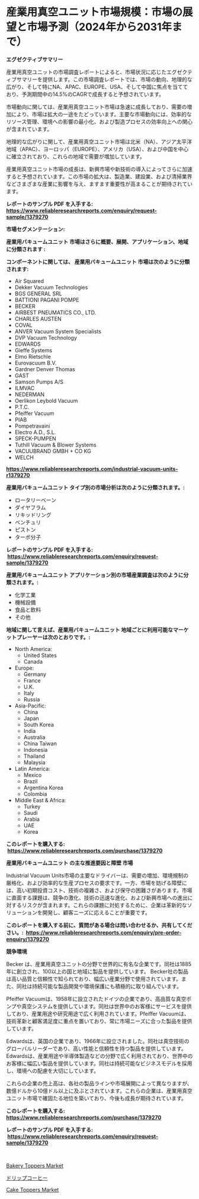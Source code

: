 <p><h1>産業用真空ユニット市場規模：市場の展望と市場予測（2024年から2031年まで）</h1></p><p><strong>エグゼクティブサマリー</strong></p>
<p><p>産業用真空ユニットの市場調査レポートによると、市場状況に応じたエグゼクティブサマリーを提供します。この市場調査レポートでは、市場の動向、地理的な広がり、そして特にNA、APAC、EUROPE、USA、そして中国に焦点を当てており、予測期間中の14.5%のCAGRで成長すると予想されています。</p><p>市場動向に関しては、産業用真空ユニット市場は急速に成長しており、需要の増加により、市場は拡大の一途をたどっています。主要な市場動向には、効率的なリソース管理、環境への影響の最小化、および製造プロセスの効率向上への関心が含まれています。</p><p>地理的な広がりに関して、産業用真空ユニット市場は北米（NA）、アジア太平洋地域（APAC）、ヨーロッパ（EUROPE）、アメリカ（USA）、および中国を中心に確立されており、これらの地域で需要が増加しています。</p><p>産業用真空ユニット市場の成長は、新興市場や新技術の導入によってさらに加速すると予想されています。この市場の拡大は、製造業、建設業、および清掃業界などさまざまな産業に影響を与え、ますます重要性が高まることが期待されています。</p></p>
<p><strong>レポートのサンプル PDF を入手する: <a href="https://www.reliableresearchreports.com/enquiry/request-sample/1379270">https://www.reliableresearchreports.com/enquiry/request-sample/1379270</a></strong></p>
<p><strong>市場セグメンテーション:</strong></p>
<p><strong> 産業用バキュームユニット 市場はさらに概要、展開、アプリケーション、地域に分類されます :</strong></p>
<p><strong>コンポーネントに関しては、 産業用バキュームユニット 市場は次のように分類されます: &nbsp;</strong></p>
<p><ul><li>Air Squared</li><li>Dekker Vacuum Technologies</li><li>BGS GENERAL SRL</li><li>BATTIONI PAGANI POMPE</li><li>BECKER</li><li>AIRBEST PNEUMATICS CO., LTD.</li><li>CHARLES AUSTEN</li><li>COVAL</li><li>ANVER Vacuum System Specialists</li><li>DVP Vacuum Technology</li><li>EDWARDS</li><li>Gieffe Systems</li><li>Elmo Rietschle</li><li>Eurovacuum B.V.</li><li>Gardner Denver Thomas</li><li>GAST</li><li>Samson Pumps A/S</li><li>ILMVAC</li><li>NEDERMAN</li><li>Oerlikon Leybold Vacuum</li><li>P.T.C.</li><li>Pfeiffer Vacuum</li><li>PIAB</li><li>Pompetravaini</li><li>Electro A.D., S.L.</li><li>SPECK-PUMPEN</li><li>Tuthill Vacuum & Blower Systems</li><li>VACUUBRAND GMBH + CO KG</li><li>WELCH</li></ul></p>
<p><strong><a href="https://www.reliableresearchreports.com/industrial-vacuum-units-r1379270">https://www.reliableresearchreports.com/industrial-vacuum-units-r1379270</a></strong></p>
<p><strong> 産業用バキュームユニット タイプ別の市場分析は次のように分類されます。:</strong></p>
<p><ul><li>ロータリーベーン</li><li>ダイヤフラム</li><li>リキッドリング</li><li>ベンチュリ</li><li>ピストン</li><li>ターボ分子</li></ul></p>
<p><strong>レポートのサンプル PDF を入手する: &nbsp;<a href="https://www.reliableresearchreports.com/enquiry/request-sample/1379270">https://www.reliableresearchreports.com/enquiry/request-sample/1379270</a></strong></p>
<p><strong> 産業用バキュームユニット アプリケーション別の市場産業調査は次のように分類されます。:</strong></p>
<p><ul><li>化学工業</li><li>機械設備</li><li>食品と飲料</li><li>その他</li></ul></p>
<p><strong>地域に関して言えば、産業用バキュームユニット 地域ごとに利用可能なマーケットプレーヤーは次のとおりです。:</strong></p>
<p><ul>
    <li>
        North America:
        <ul>
            <li>United States</li>
            <li>Canada</li>
        </ul>
    </li>
    <li>
        Europe:
        <ul>
            <li>Germany</li>
            <li>France</li>
            <li>U.K.</li>
            <li>Italy</li>
            <li>Russia</li>
        </ul>
    </li>
    <li>
        Asia-Pacific:
        <ul>
            <li>China</li>
            <li>Japan</li>
            <li>South Korea</li>
            <li>India</li>
            <li>Australia</li>
            <li>China Taiwan</li>
            <li>Indonesia</li>
            <li>Thailand</li>
            <li>Malaysia</li>
        </ul>
    </li>
    <li>
        Latin America:
        <ul>
            <li>Mexico</li>
            <li>Brazil</li>
            <li>Argentina Korea</li>
            <li>Colombia</li>
        </ul>
    </li>
    <li>
        Middle East & Africa:
        <ul>
            <li>Turkey</li>
            <li>Saudi</li>
            <li>Arabia</li>
            <li>UAE</li>
            <li>Korea</li>
        </ul>
    </li>
    </ul></p>
<p><strong>このレポートを購入する: &nbsp;<a href="https://www.reliableresearchreports.com/purchase/1379270">https://www.reliableresearchreports.com/purchase/1379270</a></strong></p>
<p><strong>産業用バキュームユニット の主な推進要因と障壁 市場</strong></p>
<p><p>Industrial Vacuum Units市場の主要なドライバーは、需要の増加、環境規制の厳格化、および効率的な生産プロセスの要求です。一方、市場を妨げる障壁には、高い初期投資コスト、技術の複雑さ、および保守の困難さがあります。市場に直面する課題は、競争の激化、技術の迅速な進化、および新興市場への進出に対するリスクが含まれます。これらの課題に対処するために、企業は革新的なソリューションを開発し、顧客ニーズに応えることが重要です。</p></p>
<p><strong>このレポートを購入する前に、質問がある場合は問い合わせるか、共有してください。:&nbsp; <a href="https://www.reliableresearchreports.com/enquiry/pre-order-enquiry/1379270">https://www.reliableresearchreports.com/enquiry/pre-order-enquiry/1379270</a></strong></p>
<p><strong>競争環境</strong></p>
<p><p>Becker は、産業用真空ユニットの分野で世界的に有名な企業です。同社は1885年に創立され、100以上の国と地域に製品を提供しています。 Becker社の製品は高い品質と信頼性で知られており、幅広い産業分野で使用されています。また、同社は持続可能な製品開発や環境保護にも積極的に取り組んでいます。</p><p>Pfeiffer Vacuumは、1958年に設立されたドイツの企業であり、高品質な真空ポンプや真空システムを提供しています。同社は世界中のお客様にサービスを提供しており、産業用途や研究用途で広く利用されています。Pfeiffer Vacuumは、技術革新と顧客満足度に重点を置いており、常に市場ニーズに合った製品を提供しています。</p><p>Edwardsは、英国の企業であり、1966年に設立されました。同社は真空技術のグローバルリーダーであり、高い性能と信頼性を持つ製品を提供しています。 Edwardsは、産業用途や半導体製造などの分野で広く利用されており、世界中のお客様に幅広い製品を提供しています。同社は持続可能なビジネスモデルを採用し、環境への配慮を大切にしています。</p><p>これらの企業の売上高は、各社の製品ラインや市場展開によって異なりますが、数億ドルから10億ドル以上に及ぶとされています。これらの企業は、産業用真空ユニット市場で確固たる地位を築いており、今後も成長が期待されています。</p></p>
<p><strong>このレポートを購入する: &nbsp; <a href="https://www.reliableresearchreports.com/purchase/1379270">https://www.reliableresearchreports.com/purchase/1379270</a></strong></p>
<p><strong>レポートのサンプル PDF を入手する: &nbsp;<a href="https://www.reliableresearchreports.com/enquiry/request-sample/1379270">https://www.reliableresearchreports.com/enquiry/request-sample/1379270</a></strong><strong></strong></p>
<p>&nbsp;</p>
<p><p><a href="https://www.linkedin.com/pulse/bakery-toppers-market-insights-cagr-trends-growth-strategies-xn52f?trackingId=wOaMUmvksc%2B%2BVo95NwuBlA%3D%3D">Bakery Toppers Market</a></p><p><a href="https://github.com/Sophiaard2003/Market-Research-Report-List-1/blob/main/336158229914.md">ドリップコーヒー</a></p><p><a href="https://www.linkedin.com/pulse/cake-toppers-market-report-reveals-latest-trends-growth-r11cf?trackingId=2FSWjq8CNifvgvh%2BjomULg%3D%3D">Cake Toppers Market</a></p></p>